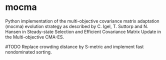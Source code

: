 # mocma
Python implementation of the multi-objective covariance matrix adaptation (mocma) evolution strategy as described by C. Igel, T. Suttorp and N. Hansen in Steady-state Selection and Efficient Covariance Matrix Update in the Multi-objective CMA-ES.

#TODO
Replace crowding distance by S-metric and implement fast nondominated sorting.
